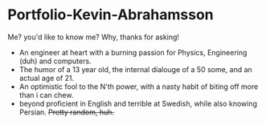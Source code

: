 # Portfolio-Kevin-Abrahamsson


Me? you'd like to know me?
Why, thanks for asking!

- An engineer at heart with a burning passion for Physics, Engineering (duh) and computers.
- The humor of a 13 year old, the internal dialouge of a 50 some, and an actual age of 21.
- An optimistic fool to the N'th power, with a nasty habit of biting off more than i can chew.
- beyond proficient in English and terrible at Swedish, while also knowing Persian. ~~Pretty random, huh.~~